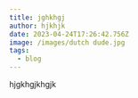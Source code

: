 ```yaml
---
title: jghkhgj
author: hjkhjk
date: 2023-04-24T17:26:42.756Z
image: /images/dutch dude.jpg
tags:
  - blog
---
```

hjgkhgjkhgjk